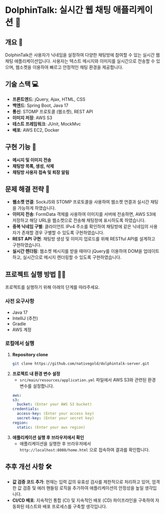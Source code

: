 # DolphinTalk: 실시간 웹 채팅 애플리케이션 🐬
## 개요 📝
DolphinTalk은 사용자가 닉네임을 설정하여 다양한 채팅방에 참여할 수 있는 실시간 웹 채팅 애플리케이션입니다. 사용자는 텍스트 메시지와 이미지를 실시간으로 전송할 수 있으며, 웹소켓을 이용하여 빠르고 안정적인 채팅 환경을 제공합니다.

## 기술 스택 💻
- **프론트엔드**: jQuery, Ajax, HTML, CSS
- **백엔드**: Spring Boot, Java 17
- **통신**: STOMP 프로토콜 (웹소켓), REST API
- **이미지 저장**: AWS S3
- **테스트 프레임워크**: JUnit, MockMvc
- **배포**: AWS EC2, Docker

## 구현 기능 💬
- **메시지 및 이미지 전송**
- **채팅방 목록, 생성, 삭제**
- **채팅방 사용자 접속 및 퇴장 알림**

## 문제 해결 전략 🤔
- **웹소켓 연결**: SockJS와 STOMP 프로토콜을 사용하여 웹소켓 연결과 실시간 채팅을 가능하게 하였습니다.
- **이미지 전송**: FormData 객체를 사용하여 이미지를 서버에 전송하면, AWS S3에 저장하고 해당 URL을 웹소켓으로 전송해 채팅창에 표시하도록 하였습니다.
- **중복 닉네임 구별**: 클라이언트 IPv4 주소를 확인하여 채팅방에 같은 닉네임의 사용자가 존재할 경우 구별할 수 있도록 구현하였습니다. 
- **REST API 구현**: 채팅방 생성 및 이미지 업로드를 위해 RESTful API를 설계하고 구현하였습니다.
- **실시간 렌더링**: 웹소켓 메시지를 받을 때마다 jQuery를 이용하여 DOM을 업데이트하고, 실시간으로 메시지 렌더링할 수 있도록 구현하였습니다.

## 프로젝트 실행 방법 👨‍💻
프로젝트를 실행하기 위해 아래의 단계를 따라주세요.

### 사전 요구사항
- Java 17
- IntelliJ (추천)
- Gradle
- AWS 계정

### 로컬에서 실행
1. **Repository clone**
    ```bash
    git clone https://github.com/nativegold/dolphintalk-server.git
    ```
2. **프로젝트 내 환경 변수 설정**
   - `src/main/resources/application.yml` 파일에서 AWS S3와 관련된 환경 변수를 설정합니다.
    ```yml
    aws:
    s3:
      bucket: (Enter your AWS S3 bucket)
    credentials:
      access-key: (Enter your access key)
      secret-key: (Enter your secret key)
    region:
      static: (Enter your aws region)
    ```
2. **애플리케이션 실행 후 브라우저에서 확인**
   - 애플리케이션을 실행한 후 브라우저에서 `http://localhost:8080/home.html` 으로 접속하여 결과를 확인합니다.

## 추후 개선 사항 🛠️
- **값 검증 코드 추가**: 현재는 입력 값의 유효성 검사를 제한적으로 처리하고 있어, 엄격한 값 검증 및 에러 핸들링 로직을 추가하여 애플리케이션의 안정성을 높일 생각입니다.
- **CI/CD 배포**: 지속적인 통합 (CI) 및 지속적인 배포 (CD) 파이프라인을 구축하여 자동화된 테스트와 배포 프로세스를 구축할 생각입니다.
